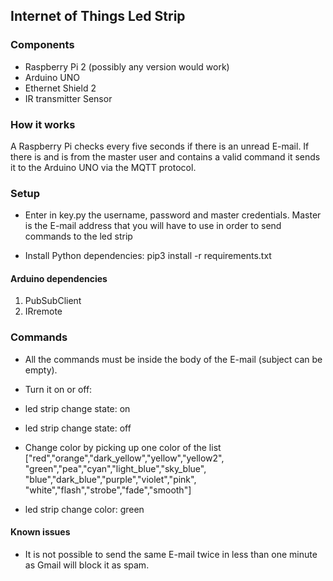## Internet of Things Led Strip

### Components
- Raspberry Pi 2 (possibly any version would work)
- Arduino UNO
- Ethernet Shield 2
- IR transmitter Sensor

### How it works

A Raspberry Pi checks every five seconds if there is an unread E-mail. If there is
and is from the master user and contains a valid command it sends it to the
Arduino UNO via the MQTT protocol.

### Setup
- Enter in key.py the username, password and master credentials. Master is the
E-mail address that you will have to use in order to send commands to the led strip

- Install Python dependencies: pip3 install -r requirements.txt

#### Arduino dependencies

1. PubSubClient
2. IRremote

### Commands
- All the commands must be inside the body of the E-mail (subject can be empty).

- Turn it on or off:
- led strip change state: on
- led strip change state: off

- Change color by picking up one color of the list ["red","orange","dark_yellow","yellow","yellow2",
				"green","pea","cyan","light_blue","sky_blue",
				"blue","dark_blue","purple","violet","pink",
				"white","flash","strobe","fade","smooth"]

- led strip change color: green

#### Known issues

- It is not possible to send the same E-mail twice in less than one minute as
Gmail will block it as spam.
